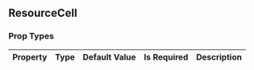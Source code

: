 ## ResourceCell 



### Prop Types
Property | Type | Default Value | Is Required | Description
:--- | :--- | :--- | :--- | :---